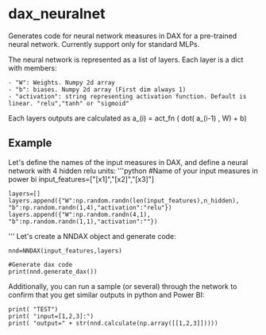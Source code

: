 # dax_neuralnet

Generates code for neural network measures in DAX for a pre-trained neural network.
Currently support only for standard MLPs.

The neural network is represented as a list of layers.
Each layer is a dict with members:

	- "W": Weights. Numpy 2d array
	- "b": biases. Numpy 2d array (First dim always 1)
	- "activation": string representing activation function. Default is linear. "relu","tanh" or "sigmoid"

Each layers outputs are calculated as a_(i) = act_fn ( dot( a_(i-1) , W) + b)

## Example

Let's define the names of the input measures in DAX, and define a neural network with 4 hidden relu units:
'''python
        #Name of your input measures in power bi
	input_features=["[x1]","[x2]","[x3]"]

	
	layers=[]
	layers.append({"W":np.random.randn(len(input_features),n_hidden), "b":np.random.randn(1,4),"activation":"relu"})
	layers.append({"W":np.random.randn(4,1), "b":np.random.randn(1,1),"activation":""})
'''
Let's create a NNDAX object and generate code:

	nnd=NNDAX(input_features,layers)
	
	#Generate dax code
	print(nnd.generate_dax())

Additionally, you can run a sample (or several) through the network to confirm that you get similar outputs in python and Power BI:

 	print( "TEST")
	print( "input=[1,2,3]:")
	print( "output=" + str(nnd.calculate(np.array([[1,2,3]]))))
